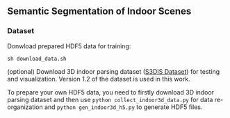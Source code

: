## Semantic Segmentation of Indoor Scenes

### Dataset

Donwload prepared HDF5 data for training:

    sh download_data.sh

(optional) Download 3D indoor parsing dataset (<a href="http://buildingparser.stanford.edu/dataset.html">S3DIS Dataset</a>) for testing and visualization. Version 1.2 of the dataset is used in this work.


To prepare your own HDF5 data, you need to firstly download 3D indoor parsing dataset and then use `python collect_indoor3d_data.py` for data re-organization and `python gen_indoor3d_h5.py` to generate HDF5 files.


